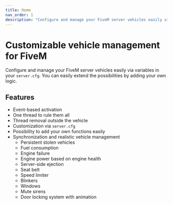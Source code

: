 ```yaml
---
title: Home
nav_order: 1
description: "Configure and manage your FiveM server vehicles easily via variables in your server.cfg."
---
```


# Customizable vehicle management for FiveM

Configure and manage your FiveM server vehicles easily via variables in your `server.cfg`. You can easily extend the possibilities by adding your own logic.

## Features

- Event-based activation
- One thread to rule them all
- Thread removal outside the vehicle
- Customization via `server.cfg`
- Possibility to add your own functions easily
- Synchronization and realistic vehicle management
  - Persistent stolen vehicles
  - Fuel consumption
  - Engine failure
  - Engine power based on engine health
  - Server-side ejection
  - Seat belt
  - Speed limiter
  - Blinkers
  - Windows
  - Mute sirens
  - Door locking system with animation
